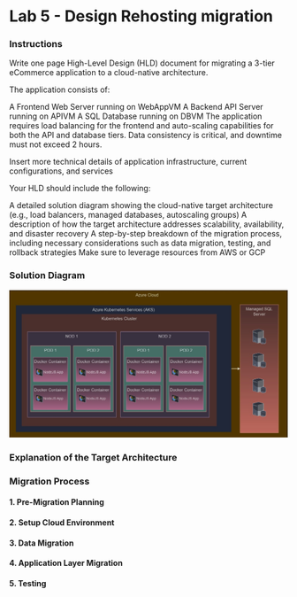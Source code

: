 # Lab 5 - Design Rehosting migration

### Instructions

Write one page High-Level Design (HLD) document for migrating a 3-tier eCommerce application to a cloud-native architecture.

The application consists of:

A Frontend Web Server running on WebAppVM
A Backend API Server running on APIVM
A SQL Database running on DBVM
The application requires load balancing for the frontend and auto-scaling capabilities for both the API and database tiers. Data consistency is critical, and downtime must not exceed 2 hours.

Insert more technical details of application infrastructure, current configurations, and services

Your HLD should include the following:

A detailed solution diagram showing the cloud-native target architecture (e.g., load balancers, managed databases, autoscaling groups)
A description of how the target architecture addresses scalability, availability, and disaster recovery
A step-by-step breakdown of the migration process, including necessary considerations such as data migration, testing, and rollback strategies
Make sure to leverage resources from AWS or GCP 

### Solution Diagram

![Solution Diagram](/images/TargetSolutionDiagram.jpg)

### Explanation of the Target Architecture



### Migration Process

#### 1. Pre-Migration Planning


#### 2. Setup Cloud Environment


#### 3. Data Migration


#### 4. Application Layer Migration


#### 5. Testing






